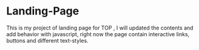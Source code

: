 # Landing-Page
This is my project of landing page for TOP , I will updated the contents and add behavior with javascript, right 
now the page contain interactive links, buttons and different text-styles.
